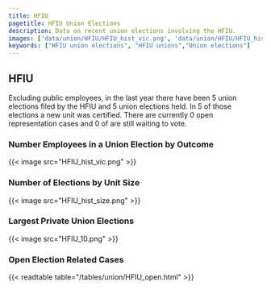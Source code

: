 ```yaml
---
title: HFIU
pagetitle: HFIU Union Elections
description: Data on recent union elections involving the HFIU.
images: ['data/union/HFIU/HFIU_hist_vic.png', 'data/union/HFIU/HFIU_hist_size.png', 'data/union/HFIU/HFIU_10.png']
keywords: ["HFIU union elections", "HFIU unions","Union elections"]
---
```

##  HFIU

Excluding public employees, in the last year there have been 5 union elections filed by the HFIU and 5 union elections held. In 5 of those elections a new unit was certified. There are currently 0 open representation cases and 0 of are still waiting to vote.

### Number Employees in a Union Election by Outcome
{{< image src="HFIU_hist_vic.png" >}}

### Number of Elections by Unit Size
{{< image src="HFIU_hist_size.png" >}}

### Largest Private Union Elections
{{< image src="HFIU_10.png" >}}

### Open Election Related Cases
{{< readtable table="/tables/union/HFIU_open.html" >}}

